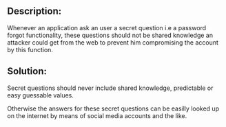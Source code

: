 ## Description:

Whenever an application ask an user a secret question i.e a password forgot
functionality, these questions should not be shared knowledge an attacker could get from
the web to prevent him compromising the account by this function.

## Solution:

Secret questions should never include shared knowledge, predictable or easy
guessable values.

Otherwise the answers for these secret questions can be easilly looked up on the internet by means 
of social media accounts and the like.
